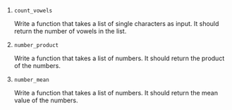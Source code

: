 
1. `count_vowels`

    Write a function that takes a list of single characters as input. It should return the number of vowels in the list.

1. `number_product`

    Write a function that takes a list of numbers. It should return the product of the numbers.

1. `number_mean`

    Write a function that takes a list of numbers. It should return the mean value of the numbers.
